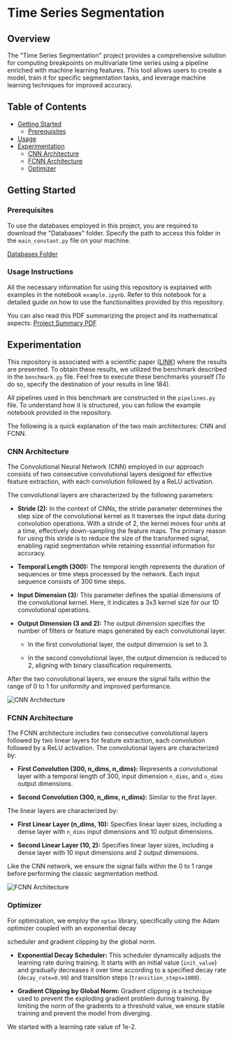 # Time Series Segmentation

## Overview

The "Time Series Segmentation" project provides a comprehensive solution for computing breakpoints on multivariate time series using a pipeline enriched with machine learning features. This tool allows users to create a model, train it for specific segmentation tasks, and leverage machine learning techniques for improved accuracy.

## Table of Contents

- [Getting Started](#getting-started)
  - [Prerequisites](#prerequisites)
- [Usage](#usage-instructions)
- [Experimentation](#Experimentation)
  - [CNN Architecture](#cnn-architecture)
  - [FCNN Architecture](#fcnn-architecture)
  - [Optimizer](#optimizer)

## Getting Started

### Prerequisites

To use the databases employed in this project, you are required to download the "Databases" folder. Specify the path to access this folder in the `main_constant.py` file on your machine.

[Databases Folder](https://drive.google.com/drive/folders/17pU6Sy50mGwbkWo1lSW54WkzouJDnRTy?usp=sharing)

### Usage Instructions

All the necessary information for using this repository is explained with examples in the notebook `example.ipynb`. Refer to this notebook for a detailed guide on how to use the functionalities provided by this repository.

You can also read this PDF summarizing the project and its mathematical aspects: [Project Summary PDF](https://drive.google.com/file/d/1BVJmkIo9FJL8CaKSf6toWkZ0KeVRvUIC/view?usp=sharing)

## Experimentation

This repository is associated with a scientific paper ([LINK](#)) where the results are presented. To obtain these results, we utilized the benchmark described in the `benchmark.py` file. Feel free to execute these benchmarks yourself (To do so, specify the destination of your results in line 184).

All pipelines used in this benchmark are constructed in the `pipelines.py` file. To understand how it is structured, you can follow the example notebook provided in the repository.

The following is a quick explanation of the two main architectures: CNN and FCNN.

### CNN Architecture

The Convolutional Neural Network (CNN) employed in our approach consists of two consecutive convolutional layers designed for effective feature extraction, with each convolution followed by a ReLU activation.

The convolutional layers are characterized by the following parameters:

- **Stride (2):** In the context of CNNs, the stride parameter determines the step size of the convolutional kernel as it traverses the input data during convolution operations. With a stride of 2, the kernel moves four units at a time, effectively down-sampling the feature maps. The primary reason for using this stride is to reduce the size of the transformed signal, enabling rapid segmentation while retaining essential information for accuracy.

- **Temporal Length (300):** The temporal length represents the duration of sequences or time steps processed by the network. Each input sequence consists of 300 time steps.

- **Input Dimension (3):** This parameter defines the spatial dimensions of the convolutional kernel. Here, it indicates a 3x3 kernel size for our 1D convolutional operations.

- **Output Dimension (3 and 2):** The output dimension specifies the number of filters or feature maps generated by each convolutional layer.

    - In the first convolutional layer, the output dimension is set to 3.
    
    - In the second convolutional layer, the output dimension is reduced to 2, aligning with binary classification requirements.

After the two convolutional layers, we ensure the signal falls within the range of 0 to 1 for uniformity and improved performance.

![CNN Architecture](https://drive.google.com/uc?id=1WPqmqH9_5kS6zyGgwnobOwrMM8wMH2mh)

### FCNN Architecture

The FCNN architecture includes two consecutive convolutional layers followed by two linear layers for feature extraction, each convolution followed by a ReLU activation. The convolutional layers are characterized by:

- **First Convolution (300, n_dims, n_dims):** Represents a convolutional layer with a temporal length of 300, input dimension `n_dims`, and `n_dims` output dimensions.
  
- **Second Convolution (300, n_dims, n_dims):** Similar to the first layer.

The linear layers are characterized by:

- **First Linear Layer (n_dims, 10):** Specifies linear layer sizes, including a dense layer with `n_dims` input dimensions and 10 output dimensions.

- **Second Linear Layer (10, 2):** Specifies linear layer sizes, including a dense layer with 10 input dimensions and 2 output dimensions.

Like the CNN network, we ensure the signal falls within the 0 to 1 range before performing the classic segmentation method.

![FCNN Architecture](https://drive.google.com/uc?id=1UyfSP9D64JUamIEIUqXt9KkhhPAMtFox)

### Optimizer

For optimization, we employ the `optax` library, specifically using the Adam optimizer coupled with an exponential decay

 scheduler and gradient clipping by the global norm. 

- **Exponential Decay Scheduler:** This scheduler dynamically adjusts the learning rate during training. It starts with an initial value (`init_value`) and gradually decreases it over time according to a specified decay rate (`decay_rate=0.99`) and transition steps (`transition_steps=1000`). 

- **Gradient Clipping by Global Norm:** Gradient clipping is a technique used to prevent the exploding gradient problem during training. By limiting the norm of the gradients to a threshold value, we ensure stable training and prevent the model from diverging.

We started with a learning rate value of 1e-2.

